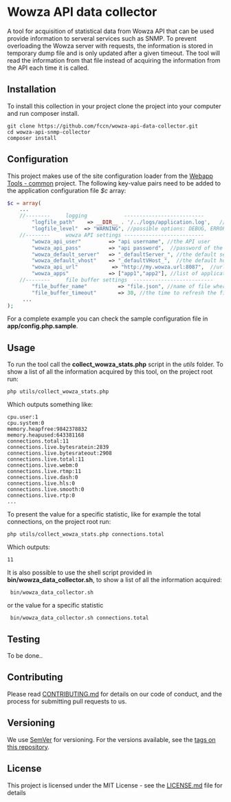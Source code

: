 # Wowza API data collector

A tool for acquisition of statistical data from Wowza API that can be used provide information to serveral services such as SNMP.
To prevent overloading the Wowza server with requests, the information is stored in temporary dump file and is only updated after a given timeout. The tool will read the information from that file instead of acquiring the information from the API each time it is called.

## Installation

To install this collection in your project clone the project into your computer and run composer install.

```
git clone https://github.com/fccn/wowza-api-data-collector.git
cd wowza-api-snmp-collector
composer install

```

## Configuration

This project  makes use of the site configuration loader from the [Webapp Tools - common](https://github.com/fccn/wt-common) project. The following key-value pairs need to be added to the application configuration file *$c* array:

```php
$c = array(
    ...
    //--------     logging            --------------------------
        "logfile_path"    => __DIR__ . '/../logs/application.log',   //path for application logs
        "logfile_level"  => "WARNING", //possible options: DEBUG, ERROR, INFO
    //--------     wowza API settings --------------------------
        "wowza_api_user"         => "api username", //the API user
        "wowza_api_pass"         => "api password",  //password of the API user
        "wowza_default_server"   => "_defaultServer_", //the default server name
        "wowza_default_vhost"    => "_defaultVHost_",  //the default host name
        "wowza_api_url"           => "http://my.wowza.url:8087",  //url to the wowza api with port number
        "wowza_apps"             => ["app1","app2"], //list of application instances to obtain statistics from
    //--------     file buffer settings  --------------------------
        "file_buffer_name"          => "file.json", //name of file where buffer data is written
        "file_buffer_timeout"       => 30, //the time to refresh the file, in seconds
     ...
);

```
For a complete example you can check the sample configuration file in **app/config.php.sample**.

## Usage

To run the tool call the **collect_wowza_stats.php** script in the *utils* folder. To show a list of all the information acquired by this tool, on the project root run:

```
php utils/collect_wowza_stats.php

```
Which outputs something like:
```
cpu.user:1
cpu.system:0
memory.heapfree:9842378832
memory.heapused:643381168
connections.total:11
connections.live.bytesratein:2839
connections.live.bytesrateout:2908
connections.live.total:11
connections.live.webm:0
connections.live.rtmp:11
connections.live.dash:0
connections.live.hls:0
connections.live.smooth:0
connections.live.rtp:0
...

```

To present the value for a specific statistic, like for example the total connections, on the project root run:
```
php utils/collect_wowza_stats.php connections.total

```
Which outputs:
```
11

```
It is also possible to use the shell script provided in **bin/wowza_data_collector.sh**, to show a list of all the information acquired:
```
 bin/wowza_data_collector.sh
```
or the value for a specific statistic
```
 bin/wowza_data_collector.sh connections.total
```

## Testing

To be done..

## Contributing

Please read [CONTRIBUTING.md](CONTRIBUTING.md) for details on our code of conduct, and the process for submitting pull requests to us.

## Versioning

We use [SemVer](http://semver.org/) for versioning. For the versions available, see the [tags on this repository](https://github.com/fccn/wowza-api-data-collector/tags).

## License

This project is licensed under the MIT License - see the [LICENSE.md](LICENSE.md) file for details
